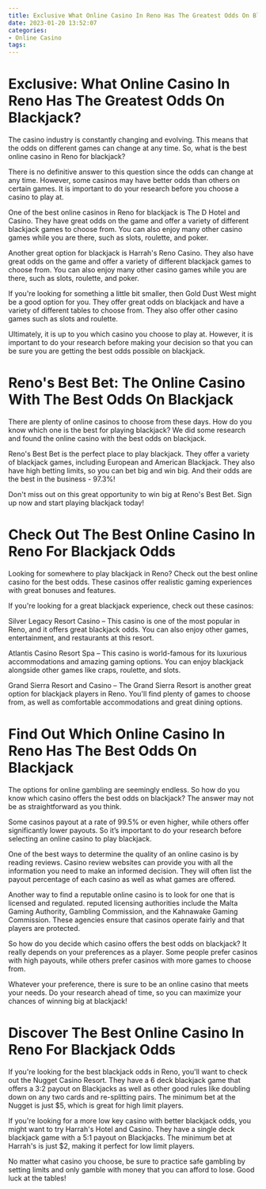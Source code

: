 ```yaml
---
title: Exclusive What Online Casino In Reno Has The Greatest Odds On Blackjack
date: 2023-01-20 13:52:07
categories:
- Online Casino
tags:
---
```



#  Exclusive: What Online Casino In Reno Has The Greatest Odds On Blackjack?

The casino industry is constantly changing and evolving. This means that the odds on different games can change at any time. So, what is the best online casino in Reno for blackjack?

There is no definitive answer to this question since the odds can change at any time. However, some casinos may have better odds than others on certain games. It is important to do your research before you choose a casino to play at.

One of the best online casinos in Reno for blackjack is The D Hotel and Casino. They have great odds on the game and offer a variety of different blackjack games to choose from. You can also enjoy many other casino games while you are there, such as slots, roulette, and poker.

Another great option for blackjack is Harrah's Reno Casino. They also have great odds on the game and offer a variety of different blackjack games to choose from. You can also enjoy many other casino games while you are there, such as slots, roulette, and poker.

If you're looking for something a little bit smaller, then Gold Dust West might be a good option for you. They offer great odds on blackjack and have a variety of different tables to choose from. They also offer other casino games such as slots and roulette.

Ultimately, it is up to you which casino you choose to play at. However, it is important to do your research before making your decision so that you can be sure you are getting the best odds possible on blackjack.

#  Reno's Best Bet: The Online Casino With The Best Odds On Blackjack

There are plenty of online casinos to choose from these days. How do you know which one is the best for playing blackjack? We did some research and found the online casino with the best odds on blackjack.

Reno's Best Bet is the perfect place to play blackjack. They offer a variety of blackjack games, including European and American Blackjack. They also have high betting limits, so you can bet big and win big. And their odds are the best in the business - 97.3%!

Don't miss out on this great opportunity to win big at Reno's Best Bet. Sign up now and start playing blackjack today!

#  Check Out The Best Online Casino In Reno For Blackjack Odds

Looking for somewhere to play blackjack in Reno? Check out the best online casino for the best odds. These casinos offer realistic gaming experiences with great bonuses and features.

If you're looking for a great blackjack experience, check out these casinos:

Silver Legacy Resort Casino – This casino is one of the most popular in Reno, and it offers great blackjack odds. You can also enjoy other games, entertainment, and restaurants at this resort.

Atlantis Casino Resort Spa – This casino is world-famous for its luxurious accommodations and amazing gaming options. You can enjoy blackjack alongside other games like craps, roulette, and slots.

Grand Sierra Resort and Casino – The Grand Sierra Resort is another great option for blackjack players in Reno. You'll find plenty of games to choose from, as well as comfortable accommodations and great dining options.

#  Find Out Which Online Casino In Reno Has The Best Odds On Blackjack

The options for online gambling are seemingly endless. So how do you know which casino offers the best odds on blackjack? The answer may not be as straightforward as you think.

Some casinos payout at a rate of 99.5% or even higher, while others offer significantly lower payouts. So it’s important to do your research before selecting an online casino to play blackjack.

One of the best ways to determine the quality of an online casino is by reading reviews. Casino review websites can provide you with all the information you need to make an informed decision. They will often list the payout percentage of each casino as well as what games are offered.

Another way to find a reputable online casino is to look for one that is licensed and regulated. reputed licensing authorities include the Malta Gaming Authority, Gambling Commission, and the Kahnawake Gaming Commission. These agencies ensure that casinos operate fairly and that players are protected.

So how do you decide which casino offers the best odds on blackjack? It really depends on your preferences as a player. Some people prefer casinos with high payouts, while others prefer casinos with more games to choose from.

Whatever your preference, there is sure to be an online casino that meets your needs. Do your research ahead of time, so you can maximize your chances of winning big at blackjack!

#  Discover The Best Online Casino In Reno For Blackjack Odds



If you're looking for the best blackjack odds in Reno, you'll want to check out the Nugget Casino Resort. They have a 6 deck blackjack game that offers a 3:2 payout on Blackjacks as well as other good rules like doubling down on any two cards and re-splitting pairs. The minimum bet at the Nugget is just $5, which is great for high limit players.

If you're looking for a more low key casino with better blackjack odds, you might want to try Harrah's Hotel and Casino. They have a single deck blackjack game with a 5:1 payout on Blackjacks. The minimum bet at Harrah's is just $2, making it perfect for low limit players.

No matter what casino you choose, be sure to practice safe gambling by setting limits and only gamble with money that you can afford to lose. Good luck at the tables!